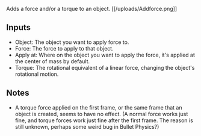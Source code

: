 Adds a force and/or a torque to an object.
[[/uploads/Addforce.png]]

## Inputs
- Object: The object you want to apply force to.
- Force: The force to apply to that object.
- Apply at: Where on the object you want to apply the force, it's applied at the center of mass by default.
- Torque: The rotational equivalent of a linear force, changing the object's rotational motion.

## Notes

- A torque force applied on the first frame, or the same frame that an object is created, seems to have no effect. (A normal force works just fine, and torque forces work just fine after the first frame. The reason is still unknown, perhaps some weird bug in Bullet Physics?)